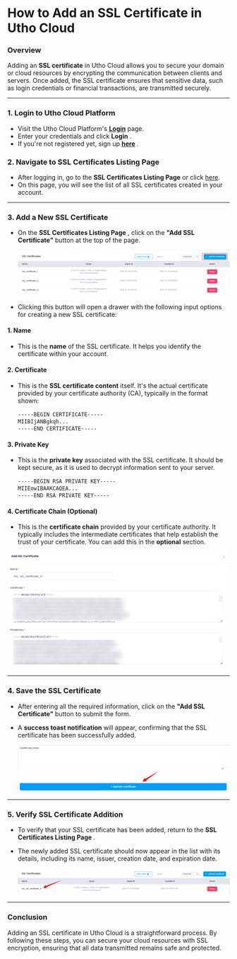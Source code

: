 
# **How to Add an SSL Certificate in Utho Cloud**

### **Overview**

Adding an **SSL certificate** in Utho Cloud allows you to secure your domain or cloud resources by encrypting the communication between clients and servers. Once added, the SSL certificate ensures that sensitive data, such as login credentials or financial transactions, are transmitted securely.

---

### **1. Login to Utho Cloud Platform**

* Visit the Utho Cloud Platform's **[ Login](https://console.utho.com/login)** page.
* Enter your credentials and click  **Login** .
* If you're not registered yet, sign up  **[here](https://console.utho.com/signup)** .

### **2. Navigate to SSL Certificates Listing Page**

* After logging in, go to the **SSL Certificates Listing Page** or click [here](https://console.utho.com/ssl "SSL Listing Page").
* On this page, you will see the list of all SSL certificates created in your account.

---

### **3. Add a New SSL Certificate**

* On the  **SSL Certificates Listing Page** , click on the **"Add SSL Certificate"** button at the top of the page.

  ![1744094699069](image/index/1744094699069.png)
* Clicking this button will open a drawer with the following input options for creating a new SSL certificate:

#### 1. **Name**

* This is the **name** of the SSL certificate. It helps you identify the certificate within your account.

#### 2. **Certificate**

* This is the **SSL certificate content** itself. It's the actual certificate provided by your certificate authority (CA), typically in the format shown:

  ```
  -----BEGIN CERTIFICATE-----
  MIIBIjANBgkqh...
  -----END CERTIFICATE-----
  ```

#### 3. **Private Key**

* This is the **private key** associated with the SSL certificate. It should be kept secure, as it is used to decrypt information sent to your server.

  ```
  -----BEGIN RSA PRIVATE KEY-----
  MIIEowIBAAKCAQEA...
  -----END RSA PRIVATE KEY-----
  ```

#### 4. **Certificate Chain (Optional)**

* This is the **certificate chain** provided by your certificate authority. It typically includes the intermediate certificates that help establish the trust of your certificate. You can add this in the **optional** section.

![1744094833282](image/index/1744094833282.png)

---

### **4. Save the SSL Certificate**

* After entering all the required information, click on the **"Add SSL Certificate"** button to submit the form.
* A **success toast notification** will appear, confirming that the SSL certificate has been successfully added.

  ![1744094861141](image/index/1744094861141.png)

---

### **5. Verify SSL Certificate Addition**

* To verify that your SSL certificate has been added, return to the  **SSL Certificates Listing Page** .
* The newly added SSL certificate should now appear in the list with its details, including its name, issuer, creation date, and expiration date.

  ![1744094892948](image/index/1744094892948.png)

---

### **Conclusion**

Adding an SSL certificate in Utho Cloud is a straightforward process. By following these steps, you can secure your cloud resources with SSL encryption, ensuring that all data transmitted remains safe and protected.
